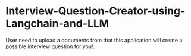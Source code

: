 # Interview-Question-Creator-using-Langchain-and-LLM
User need to upload a documents from that this application will create a possible interview question for you!.

